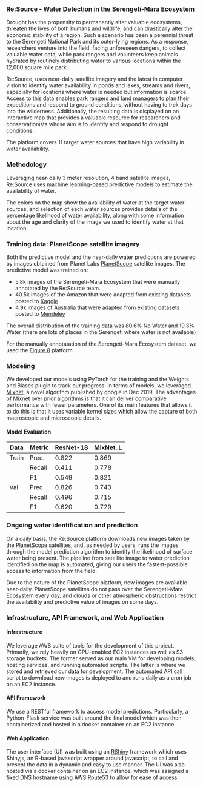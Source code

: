 ### Re:Source - Water Detection in the Serengeti-Mara Ecosystem

Drought has the propensity to permanently alter valuable ecosystems, threaten the lives of both humans and wildlife, and can drastically alter the economic stability of a region. Such a scenario has been a perennial threat to the Serengeti National Park and its outer-lying regions. As a response, researchers venture into the field, facing unforeseen dangers, to collect valuable water data, while park rangers and volunteers keep animals hydrated by routinely distributing water to various locations within the 12,000 square mile park.

Re:Source, uses near-daily satellite imagery and the latest in computer vision to identify water availability in ponds and lakes, streams and rivers, especially for locations where water is needed but information is scarce. Access to this data enables park rangers and land managers to plan their expeditions and respond to ground conditions, without having to trek days into the wilderness. Additionally, the resulting data is displayed on an interactive map that provides a valuable resource for researchers and conservationists whose aim is to identify and respond to drought conditions.

The platform covers 11 target water sources that have high variability in water availability.


### Methodology

Leveraging near-daily 3 meter resolution, 4 band satellite images, Re:Source uses machine learning-based predictive models to estimate the availability of water.

The colors on the map show the availability of water at the target water sources, and selection of each water sources provides details of the percentage likelihood of water availability, along with some information about the age and clarity of the image we used to identify water at that location.  


### Training data: PlanetScope satellite imagery

Both the predictive model and the near-daily water predictions are powered by images obtained from Planet Labs [PlanetScope](https://www.planet.com/products/planet-imagery/) satellite images. The predictive model was trained on:

+ 5.8k images of the Serengeti-Mara Ecosystem that were manually annotated by the Re:Source team.
+ 40.5k images of the Amazon that were adapted from existing datasets posted to [Kaggle](https://www.kaggle.com/c/planet-understanding-the-amazon-from-space)
+ 4.9k images of Australia that were adapted from existing datasets posted to [Mendeley](https://data.mendeley.com/datasets/6gdybpjnwh/1)

The overall distribution of the training data was 80.6% No Water and 19.3% Water (there are lots of places in the Serengeti where water is not available)

For the manually annotatation of the Serengeti-Mara Ecosystem dataset, we used the [Figure 8](https://www.figure-eight.com/) platform.


### Modeling

We developed our models using PyTorch for the training and the Weights and Biases plugin to track our progress. In terms of models, we leveraged [Mixnet](https://github.com/tensorflow/tpu/tree/master/models/official/mnasnet/mixnet), a novel algorithm published by google in Dec 2019. The advantages of Mixnet over prior algorithms is that it can deliver comparative performance with fewer parameters. One of its main features that allows it to do this is that it uses variable kernel sizes which allow the capture of both macroscopic and microscopic details.

#### Model Evaluation

| Data  | Metric | ResNet-18 | MixNet_L
| ----- | ------ | --------- | --------
| Train | Prec.  | 0.822     | 0.869
|       | Recall | 0.411     | 0.778
|       | F1     | 0.549     | 0.821
| Val   | Prec   | 0.826     | 0.743
|       | Recall | 0.496     | 0.715
|       | F1     | 0.620     | 0.729



### Ongoing water identification and prediction

On a daily basis, the Re:Source platform downloads new images taken by the PlanetScope satellites, and, as needed by users, runs the images through the model prediction algorithm to identify the likelihood of surface water being present. The pipeline from satellite image to water prediction identified on the map is automated, giving our users the fastest-possible access to information from the field.

Due to the nature of the PlanetScope platform, new images are available near-daily.  PlanetScope satellites do not pass over the Serengeti-Mara Ecosystem every day, and clouds or other atmospheric obstructions restrict the availability and predictive value of images on some days.


### Infrastructure, API Framework, and Web Application

#### Infrastructure

We leverage AWS suite of tools for the development of this project. Primarily, we rely heavily on GPU-enabled EC2 instances as well as S3 storage buckets. The former served as our main VM for developing models, hosting services, and running automated scripts. The latter is where we stored and retrieved our data for development. The automated API call script to download new images is deployed to and runs daily as a cron job on an EC2 instance. 
  
#### API Framework

We use a RESTful framework to access model predictions. Particularly, a Python-Flask service was built around the final model which was then containerized and hosted in a docker container on an EC2 instance.

#### Web Application

The user interface (UI) was built using an [RShiny](https://shiny.rstudio.com/) framework which uses Shinyjs, an R-based javascript wrapper around javascript, to call and present the data in a dynamic and easy to use manner. The UI was also hosted via a docker container on an EC2 instance, which was assigned a fixed DNS hostname using AWS Route53 to allow for ease of access.


